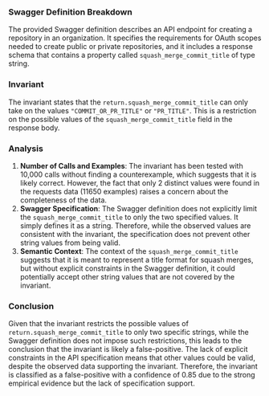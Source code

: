 ### Swagger Definition Breakdown
The provided Swagger definition describes an API endpoint for creating a repository in an organization. It specifies the requirements for OAuth scopes needed to create public or private repositories, and it includes a response schema that contains a property called `squash_merge_commit_title` of type string.

### Invariant
The invariant states that the `return.squash_merge_commit_title` can only take on the values `"COMMIT_OR_PR_TITLE"` or `"PR_TITLE"`. This is a restriction on the possible values of the `squash_merge_commit_title` field in the response body.

### Analysis
1. **Number of Calls and Examples**: The invariant has been tested with 10,000 calls without finding a counterexample, which suggests that it is likely correct. However, the fact that only 2 distinct values were found in the requests data (11650 examples) raises a concern about the completeness of the data.
2. **Swagger Specification**: The Swagger definition does not explicitly limit the `squash_merge_commit_title` to only the two specified values. It simply defines it as a string. Therefore, while the observed values are consistent with the invariant, the specification does not prevent other string values from being valid.
3. **Semantic Context**: The context of the `squash_merge_commit_title` suggests that it is meant to represent a title format for squash merges, but without explicit constraints in the Swagger definition, it could potentially accept other string values that are not covered by the invariant.

### Conclusion
Given that the invariant restricts the possible values of `return.squash_merge_commit_title` to only two specific strings, while the Swagger definition does not impose such restrictions, this leads to the conclusion that the invariant is likely a false-positive. The lack of explicit constraints in the API specification means that other values could be valid, despite the observed data supporting the invariant. Therefore, the invariant is classified as a false-positive with a confidence of 0.85 due to the strong empirical evidence but the lack of specification support.

